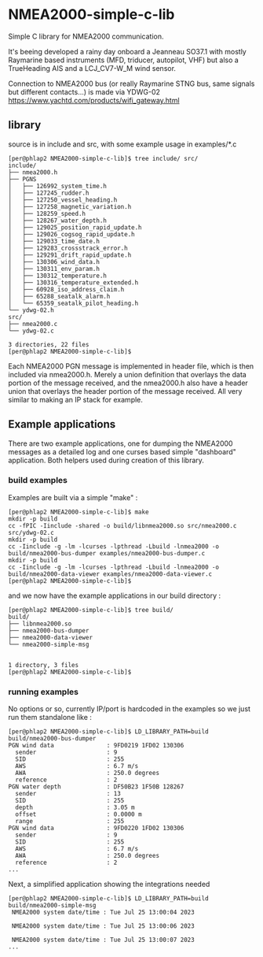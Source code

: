 # NMEA2000-simple-c-lib
Simple C library for NMEA2000 communication.

It's beeing developed a rainy day onboard a Jeanneau SO37.1 with mostly Raymarine based instruments
(MFD, triducer, autopilot, VHF) but also a TrueHeading AIS and a LCJ_CV7-W_M wind sensor.

Connection to NMEA2000 bus (or really Raymarine STNG bus, same signals but different contacts...)
is made via YDWG-02 https://www.yachtd.com/products/wifi_gateway.html

## library
source is in include and src, with some example usage in examples/*.c

```
[per@phlap2 NMEA2000-simple-c-lib]$ tree include/ src/
include/
├── nmea2000.h
├── PGNS
│   ├── 126992_system_time.h
│   ├── 127245_rudder.h
│   ├── 127250_vessel_heading.h
│   ├── 127258_magnetic_variation.h
│   ├── 128259_speed.h
│   ├── 128267_water_depth.h
│   ├── 129025_position_rapid_update.h
│   ├── 129026_cogsog_rapid_update.h
│   ├── 129033_time_date.h
│   ├── 129283_crossstrack_error.h
│   ├── 129291_drift_rapid_update.h
│   ├── 130306_wind_data.h
│   ├── 130311_env_param.h
│   ├── 130312_temperature.h
│   ├── 130316_temperature_extended.h
│   ├── 60928_iso_address_claim.h
│   ├── 65288_seatalk_alarm.h
│   └── 65359_seatalk_pilot_heading.h
└── ydwg-02.h
src/
├── nmea2000.c
└── ydwg-02.c

3 directories, 22 files
[per@phlap2 NMEA2000-simple-c-lib]$
```

Each NMEA2000 PGN message is implemented in header file, which is then included via nmea2000.h.
Merely a union definition that overlays the data portion of the message received, and the nmea2000.h
also have a header union that overlays the header portion of the message received. All very similar
to making an IP stack for example.

## Example applications

There are two example applications, one for dumping the NMEA2000 messages as a detailed log
and one curses based simple "dashboard" application. Both helpers used during creation of this
library.

### build examples

Examples are built via a simple "make" :

```
[per@phlap2 NMEA2000-simple-c-lib]$ make
mkdir -p build
cc -fPIC -Iinclude -shared -o build/libnmea2000.so src/nmea2000.c src/ydwg-02.c
mkdir -p build
cc -Iinclude -g -lm -lcurses -lpthread -Lbuild -lnmea2000 -o build/nmea2000-bus-dumper examples/nmea2000-bus-dumper.c
mkdir -p build
cc -Iinclude -g -lm -lcurses -lpthread -Lbuild -lnmea2000 -o build/nmea2000-data-viewer examples/nmea2000-data-viewer.c
[per@phlap2 NMEA2000-simple-c-lib]$
```

and we now have the example applications in our build directory :

```
[per@phlap2 NMEA2000-simple-c-lib]$ tree build/
build/
├── libnmea2000.so
├── nmea2000-bus-dumper
├── nmea2000-data-viewer
└── nmea2000-simple-msg


1 directory, 3 files
[per@phlap2 NMEA2000-simple-c-lib]$ 
```

### running examples

No options or so, currently IP/port is hardcoded in the examples so we just run them standalone like :
```
[per@phlap2 NMEA2000-simple-c-lib]$ LD_LIBRARY_PATH=build build/nmea2000-bus-dumper 
PGN wind data               : 9FD0219 1FD02 130306
  sender                    : 9
  SID                       : 255
  AWS                       : 6.7 m/s
  AWA                       : 250.0 degrees
  reference                 : 2
PGN water depth             : DF50B23 1F50B 128267
  sender                    : 13
  SID                       : 255
  depth                     : 3.05 m
  offset                    : 0.0000 m
  range                     : 255
PGN wind data               : 9FD0220 1FD02 130306
  sender                    : 9
  SID                       : 255
  AWS                       : 6.7 m/s
  AWA                       : 250.0 degrees
  reference                 : 2
...
```

Next, a simplified application showing the integrations needed
```
[per@phlap2 NMEA2000-simple-c-lib]$ LD_LIBRARY_PATH=build build/nmea2000-simple-msg
 NMEA2000 system date/time : Tue Jul 25 13:00:04 2023

 NMEA2000 system date/time : Tue Jul 25 13:00:06 2023

 NMEA2000 system date/time : Tue Jul 25 13:00:07 2023
...
```
